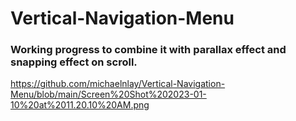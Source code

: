 # Vertical-Navigation-Menu

### Working progress to combine it with parallax effect and snapping effect on scroll.

https://github.com/michaelnlay/Vertical-Navigation-Menu/blob/main/Screen%20Shot%202023-01-10%20at%2011.20.10%20AM.png
